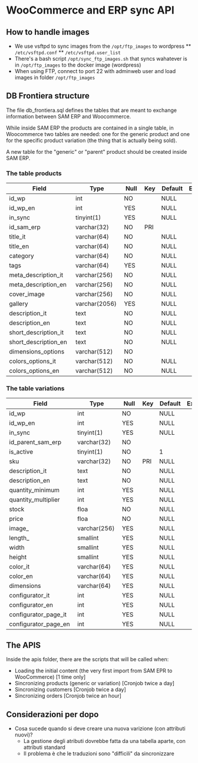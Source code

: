 # WooCommerce and ERP sync API

## How to handle images

* We use vsftpd to sync images from the `/opt/ftp_images` to wordpress
  ** `/etc/vsftpd.conf`
  ** `/etc/vsftpd.user_list`
* There's a bash script `/opt/sync_ftp_images.sh` that syncs wahatever is in `/opt/ftp_images` to the docker image (wordpress)
* When using FTP, connect to port 22 with adminweb user and load images in folder `/opt/ftp_images`

## DB Frontiera structure

The file db_frontiera.sql defines the tables that are meant to exchange information between SAM ERP and Woocommerce.

While inside SAM ERP the products are contained in a single table, in Woocommerce two tables are needed: one for the generic product and one for the specific product variation (the thing that is actually being sold).

A new table for the "generic" or "parent" product should be created inside SAM ERP.

### The table products

| Field                 | Type           | Null  | Key   | Default   | Extra   |
| --------------------- | -------------- | ----- | ----- | --------- | ------- |
| id_wp                 | int            | NO    |       | NULL      |         |
| id_wp_en              | int            | YES   |       | NULL      |         |
| in_sync               | tinyint(1)     | YES   |       | NULL      |         |
| id_sam_erp            | varchar(32)    | NO    | PRI   |           |         |
| title_it              | varchar(64)    | NO    |       | NULL      |         |
| title_en              | varchar(64)    | NO    |       | NULL      |         |
| category              | varchar(64)    | NO    |       | NULL      |         |
| tags                  | varchar(64)    | YES   |       | NULL      |         |
| meta_description_it   | varchar(256)   | NO    |       | NULL      |         |
| meta_description_en   | varchar(256)   | NO    |       | NULL      |         |
| cover_image           | varchar(256)   | NO    |       | NULL      |         |
| gallery               | varchar(2056)  | YES   |       | NULL      |         |
| description_it        | text           | NO    |       | NULL      |         |
| description_en        | text           | NO    |       | NULL      |         |
| short_description_it  | text           | NO    |       | NULL      |         |
| short_description_en  | text           | NO    |       | NULL      |         |
| dimensions_options    | varchar(512)   | NO    |       |           |         |
| colors_options_it     | varchar(512)   | NO    |       | NULL      |         |
| colors_options_en     | varchar(512)   | NO    |       | NULL      |         |

### The table variations

| Field                 | Type          | Null  | Key   | Default  | Extra   |
| --------------------- | ------------- | ----- | ----- | -------- | ------- |
| id_wp                 | int           | NO    |       | NULL     |         |
| id_wp_en              | int           | YES   |       | NULL     |         |
| in_sync               | tinyint(1)    | YES   |       | NULL     |         |
| id_parent_sam_erp     | varchar(32)   | NO    |       |          |         |
| is_active             | tinyint(1)    | NO    |       | 1        |         |
| sku                   | varchar(32)   | NO    | PRI   | NULL     |         |
| description_it        | text          | NO    |       | NULL     |         |
| description_en        | text          | NO    |       | NULL     |         |
| quantity_minimum      | int           | YES   |       | NULL     |         |
| quantity_multiplier   | int           | YES   |       | NULL     |         |
| stock                 | floa          | NO    |       | NULL     |         |
| price                 | floa          | NO    |       | NULL     |         |
| image_                | varchar(256)  | YES   |       | NULL     |         |
| length_               | smallint      | YES   |       | NULL     |         |
| width                 | smallint      | YES   |       | NULL     |         |
| height                | smallint      | YES   |       | NULL     |         |
| color_it              | varchar(64)   | YES   |       | NULL     |         |
| color_en              | varchar(64)   | YES   |       | NULL     |         |
| dimensions            | varchar(64)   | YES   |       | NULL     |         |
| configurator_it       | int           | YES   |       | NULL     |         |
| configurator_en       | int           | YES   |       | NULL     |         |
| configurator_page_it  | int           | YES   |       | NULL     |         |
| configurator_page_en  | int           | YES   |       | NULL     |         |

## The APIS

Inside the apis folder, there are the scripts that will be called when:

- Loading the initial content (the very first import from SAM EPR to WooCommerce) [1 time only]
- Sincronizing products (generic or variation) [Cronjob twice a day]
- Sincronizing customers [Cronjob twice a day]
- Sincronizing orders [Cronjob twice an hour]

## Considerazioni per dopo

- Cosa sucede quando si deve creare una nuova varizione (con attributi nuovi)?
  - La gestione degli atributi dovrebbe fatta da una tabella aparte, con attributi standard
  - Il problema è che le traduzioni sono "difficili" da sincronizzare
